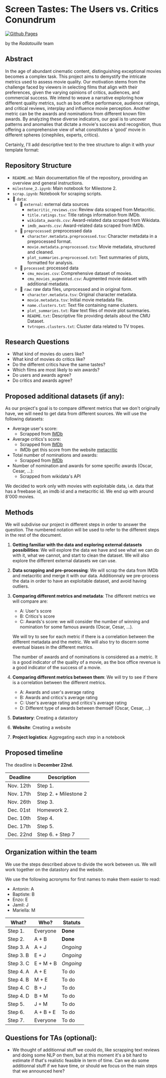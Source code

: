 # Screen Tastes: The Users vs. Critics Conundrum
[![Github Pages](https://github.com/epfl-ada/ada-2023-project-radatouille/actions/workflows/deploy.yml/badge.svg)](https://github.com/epfl-ada/ada-2023-project-radatouille/actions/workflows/deploy.yml)


by the *Radatouille* team

## Abstract

In the age of abundant cinematic content, distinguishing exceptional movies becomes a complex task. This project aims to demystify the intricate metrics used to assess movie quality. Our motivation stems from the challenge faced by viewers in selecting films that align with their preferences, given the varying opinions of critics, audiences, and commercial success. We intend to weave a narrative exploring how different quality metrics, such as box office performance, audience ratings, and critical reviews, interplay and influence movie perception. Another metric can be the awards and nominations from different known film awards. By analyzing these diverse indicators, our goal is to uncover patterns and anomalies that dictate a movie's success and recognition, thus offering a comprehensive view of what constitutes a 'good' movie in different spheres (cinephiles, experts, critics).

Certainly, I'll add descriptive text to the tree structure to align it with your template format:

## Repository Structure

- `README.md`: Main documentation file of the repository, providing an overview and general instructions.
- `milestone_2.ipynb`: Main notebook for Milestone 2.
- `scrap.ipynb`: Notebook for scraping scripts.
- :file_folder: `data`:
  - :file_folder: `external`: external data sources
    - `metacritic_reviews.csv`: Review data scraped from Metacritic.
    - `title.ratings.tsv`: Title ratings information from IMDb.
    - `wikidata_awards.csv`: Award-related data scraped from Wikidata.
    - `imdb_awards.csv`: Award-related data scraped from IMDb.
  - :file_folder: `preprocessed`: preprocessed data
    - `character.metadata.preprocessed.tsv`: Character metadata in a preprocessed format.
    - `movie.metadata.preprocessed.tsv`: Movie metadata, structured and cleaned.
    - `plot_summaries.preprocessed.txt`: Text summaries of plots, formatted for analysis.
  - :file_folder: `processed`: processed data
    - `cmu_movies.csv`: Comprehensive dataset of movies.
    - `cmu_movies_augmented.csv`: Augmented movie dataset with additional metadata.
  - :file_folder: `raw`: raw data files, unprocessed and in original form.
    - `character.metadata.tsv`: Original character metadata.
    - `movie.metadata.tsv`: Initial movie metadata file.
    - `name.clusters.txt`: Text file containing name clusters.
    - `plot_summaries.txt`: Raw text files of movie plot summaries.
    - `README.txt`: Descriptive file providing details about the CMU Dataset.
    - `tvtropes.clusters.txt`: Cluster data related to TV tropes.


## Research Questions
- What kind of movies do users like?
- What kind of movies do critics like?
- Do the different critics have the same tastes?
- Which films are most likely to win awards?
- Do users and awards agree?
- Do critics and awards agree?

## Proposed additional datasets (if any):
As our project's goal is to compare different metrics that we don't originally have, we will need to get data from different sources. We will use the following datasets:
- Average user's score:
    - Scrapped from [IMDb](https://www.imdb.com/)
- Average critics's score:
    - Scrapped from [IMDb](https://www.imdb.com/)
    - IMDb get this score from the website [metacritic](https://www.metacritic.com/)
- Total number of nominations and awards:
    - Scrapped from [IMDb](https://www.imdb.com/)
- Number of nomination and awards for some specific awards (Oscar, Cesar, ...):
    - Scrapped from wikidata's API

We decided to work only with movies with exploitable data, i.e. data that has a freebase id, an imdb id and a metacritic id. We end up with around 8'000 movies.

## Methods
We will subdivise our project in different steps in order to answer the question. The numbered notation will be used to refer to the different steps in the rest of the document.
1. **Getting familiar with the data and exploring external datasets possibilities**: We will explore the data we have and see what we can do with it, what we cannot, and start to clean the dataset. We will also explore the different external datasets we can use.
2. **Data scrapping and pre-processing**: We will scrap the data from IMDb and metacritic and merge it with our data.
Additionnaly we pre-process the data in order to have an exploitable dataset, and avoid having outliers. 
3. **Comparing different metrics and metadata**: 
The different metrics we will compare are:
    - A: User's score
    - B: Critics's score
    - C: Awards's score: we will consider the number of winning and nomination for some famous awards (Oscar, Cesar, ...).
    
    We will try to see for each metric if there is a correlation between the different metadata and the metric. We will also try to discern some eventual biases in the different metrics.

    The number of awards and of nominations is considered as a metric. It is a good indicator of the quality of a movie, as the box office revenue is a good indicator of the success of a movie.

4. **Comparing different metrics between them**: We will try to see if there is a correlation between the different metrics.
    - A: Awards and user's average rating
    - B: Awards and critics's average rating
    - C: User's average rating and critics's average rating
    - D: Different type of awards between themself (Oscar, Cesar, ...)
5. **Datastory**: Creating a datastory
6. **Website**: Creating a website
7. **Project logistics**: Aggregating each step in a notebook

## Proposed timeline

The deadline is **December 22nd.**


| Deadline                 | Description               |
| ---------------------- | ------------------------- | 
| Nov. 12th |  Step 1. |
| Nov. 17th | Step 2. + Milestone 2 |
| Nov. 26th | Step 3. |
| Dec. 01st | Homework 2. |
| Dec. 10th   | Step 4. |
| Dec. 17th   | Step 5. |
| Dec. 22nd   |   Step 6. + Step 7|


## Organization within the team
We use the steps described above to divide the work between us.
We will work together on the datastory and the website.

We use the following acronyms for first names to make them easier to read:
- Antonin: A
- Baptiste: B
- Enzo: E
- Jamil: J
- Mariella: M

| What?                 | Who?               |Statuts |
| --------------------- | ------------------ |--------|
| Step 1. | Everyone | **Done** |
| Step 2. | A + B| **Done** |
| Step 3. A| A + J | *Ongoing* | 
| Step 3. B| E + J | *Ongoing* |
| Step 3. C | E + M + B | *Ongoing* |
| Step 4. A | A + E | To do |
| Step 4. B | M + E | To do |
| Step 4. C | B + J | To do |
| Step 4. D | B + M | To do |
| Step 5. | J + M | To do |
| Step 6. | A + B + E | To do |
| Step 7. | Everyone | To do |

## Questions for TAs (optional): 
- We thought of additionnal stuff we could do, like scrapping text reviews and doing some NLP on them, but at this moment it's a bit hard to estimate if that's realistic feasible in term of time. Can we do some additionnal stuff if we have time, or should we focus on the main steps that we announced here? 
